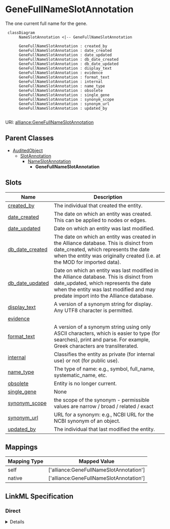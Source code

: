 # GeneFullNameSlotAnnotation

The one current full name for the gene.


```mermaid
 classDiagram
      NameSlotAnnotation <|-- GeneFullNameSlotAnnotation
      
      GeneFullNameSlotAnnotation : created_by
      GeneFullNameSlotAnnotation : date_created
      GeneFullNameSlotAnnotation : date_updated
      GeneFullNameSlotAnnotation : db_date_created
      GeneFullNameSlotAnnotation : db_date_updated
      GeneFullNameSlotAnnotation : display_text
      GeneFullNameSlotAnnotation : evidence
      GeneFullNameSlotAnnotation : format_text
      GeneFullNameSlotAnnotation : internal
      GeneFullNameSlotAnnotation : name_type
      GeneFullNameSlotAnnotation : obsolete
      GeneFullNameSlotAnnotation : single_gene
      GeneFullNameSlotAnnotation : synonym_scope
      GeneFullNameSlotAnnotation : synonym_url
      GeneFullNameSlotAnnotation : updated_by
      

```



URI: [alliance:GeneFullNameSlotAnnotation](http://alliancegenome.org/GeneFullNameSlotAnnotation)


## Parent Classes

* [AuditedObject](AuditedObject.md)
    * [SlotAnnotation](SlotAnnotation.md)
        * [NameSlotAnnotation](NameSlotAnnotation.md)
            * **GeneFullNameSlotAnnotation**




<!-- no inheritance hierarchy -->


## Slots

| Name | Description  |
| ---  | ---  |
| [created_by](created_by.md) | The individual that created the entity. |
| [date_created](date_created.md) | The date on which an entity was created. This can be applied to nodes or edges. |
| [date_updated](date_updated.md) | Date on which an entity was last modified. |
| [db_date_created](db_date_created.md) | The date on which an entity was created in the Alliance database.  This is disinct from date_created, which represents the date when the entity was originally created (i.e. at the MOD for imported data). |
| [db_date_updated](db_date_updated.md) | Date on which an entity was last modified in the Alliance database.  This is disinct from date_updated, which represents the date when the entity was last modified and may predate import into the Alliance database. |
| [display_text](display_text.md) | A version of a synonym string for display. Any UTF8 character is permitted. |
| [evidence](evidence.md) |  |
| [format_text](format_text.md) | A version of a synonym string using only ASCII characters, which is easier to type (for searches), print and parse. For example, Greek characters are transliterated. |
| [internal](internal.md) | Classifies the entity as private (for internal use) or not (for public use). |
| [name_type](name_type.md) | The type of name: e.g., symbol, full_name, systematic_name, etc. |
| [obsolete](obsolete.md) | Entity is no longer current. |
| [single_gene](single_gene.md) | None |
| [synonym_scope](synonym_scope.md) | the scope of the synonym - permissible values are narrow / broad / related / exact |
| [synonym_url](synonym_url.md) | URL for a synonym: e.g., NCBI URL for the NCBI synonym of an object. |
| [updated_by](updated_by.md) | The individual that last modified the entity. |


## Mappings

| Mapping Type | Mapped Value |
| ---  | ---  |
| self | ['alliance:GeneFullNameSlotAnnotation'] |
| native | ['alliance:GeneFullNameSlotAnnotation'] |




## LinkML Specification

<!-- TODO: investigate https://stackoverflow.com/questions/37606292/how-to-create-tabbed-code-blocks-in-mkdocs-or-sphinx -->

### Direct

<details>
```yaml
name: GeneFullNameSlotAnnotation
description: The one current full name for the gene.
from_schema: https://github.com/alliance-genome/agr_curation_schema/gene.yaml
is_a: NameSlotAnnotation
slots:
- single_gene
slot_usage:
  single_gene:
    name: single_gene
    domain_of:
    - GeneSymbolSlotAnnotation
    - GeneFullNameSlotAnnotation
    - GeneSystematicNameSlotAnnotation
    - GeneSynonymSlotAnnotation
    required: true
  name_type:
    name: name_type
    notes:
    - 'permissible_values: full_name (VocabularyTerm)'
    domain_of:
    - NameSlotAnnotation

```
</details>

### Induced

<details>
```yaml
name: GeneFullNameSlotAnnotation
description: The one current full name for the gene.
from_schema: https://github.com/alliance-genome/agr_curation_schema/gene.yaml
is_a: NameSlotAnnotation
slot_usage:
  single_gene:
    name: single_gene
    domain_of:
    - GeneSymbolSlotAnnotation
    - GeneFullNameSlotAnnotation
    - GeneSystematicNameSlotAnnotation
    - GeneSynonymSlotAnnotation
    required: true
  name_type:
    name: name_type
    notes:
    - 'permissible_values: full_name (VocabularyTerm)'
    domain_of:
    - NameSlotAnnotation
attributes:
  single_gene:
    name: single_gene
    from_schema: https://github.com/alliance-genome/agr_curation_schema/gene.yaml
    multivalued: false
    alias: single_gene
    owner: GeneFullNameSlotAnnotation
    domain_of:
    - GeneSymbolSlotAnnotation
    - GeneFullNameSlotAnnotation
    - GeneSystematicNameSlotAnnotation
    - GeneSynonymSlotAnnotation
    range: Gene
    required: true
  name_type:
    name: name_type
    description: 'The type of name: e.g., symbol, full_name, systematic_name, etc.'
    notes:
    - 'permissible_values: full_name (VocabularyTerm)'
    from_schema: https://github.com/alliance-genome/agr_curation_schema/core.yaml
    domain: NameSlotAnnotation
    multivalued: false
    alias: name_type
    owner: GeneFullNameSlotAnnotation
    domain_of:
    - NameSlotAnnotation
    range: VocabularyTerm
    required: true
  format_text:
    name: format_text
    description: A version of a synonym string using only ASCII characters, which
      is easier to type (for searches), print and parse. For example, Greek characters
      are transliterated.
    from_schema: https://github.com/alliance-genome/agr_curation_schema/core.yaml
    aliases:
    - synonym_text
    multivalued: false
    alias: format_text
    owner: GeneFullNameSlotAnnotation
    domain_of:
    - NameSlotAnnotation
    - NameSlotAnnotationDTO
    range: string
    required: true
  display_text:
    name: display_text
    description: A version of a synonym string for display. Any UTF8 character is
      permitted.
    from_schema: https://github.com/alliance-genome/agr_curation_schema/core.yaml
    aliases:
    - synonym_sgml
    multivalued: false
    alias: display_text
    owner: GeneFullNameSlotAnnotation
    domain_of:
    - NameSlotAnnotation
    - NameSlotAnnotationDTO
    range: string
    required: true
  synonym_url:
    name: synonym_url
    description: 'URL for a synonym: e.g., NCBI URL for the NCBI synonym of an object.'
    from_schema: https://github.com/alliance-genome/agr_curation_schema/core.yaml
    alias: synonym_url
    owner: GeneFullNameSlotAnnotation
    domain_of:
    - NameSlotAnnotation
    - NameSlotAnnotationDTO
    range: uri
  synonym_scope:
    name: synonym_scope
    description: the scope of the synonym - permissible values are narrow / broad
      / related / exact
    from_schema: https://github.com/alliance-genome/agr_curation_schema/core.yaml
    domain: NameSlotAnnotation
    alias: synonym_scope
    owner: GeneFullNameSlotAnnotation
    domain_of:
    - NameSlotAnnotation
    range: VocabularyTerm
  evidence:
    name: evidence
    description: ''
    from_schema: https://github.com/alliance-genome/agr_curation_schema/src/schema/reference
    multivalued: true
    alias: evidence
    owner: GeneFullNameSlotAnnotation
    domain_of:
    - AlleleGenerationMethodAssociation
    - Note
    - SlotAnnotation
    - Association
    range: InformationContentEntity
  created_by:
    name: created_by
    description: The individual that created the entity.
    from_schema: https://github.com/alliance-genome/agr_curation_schema/core.yaml
    domain: AuditedObject
    multivalued: false
    alias: created_by
    owner: GeneFullNameSlotAnnotation
    domain_of:
    - AuditedObject
    range: Person
  date_created:
    name: date_created
    description: The date on which an entity was created. This can be applied to nodes
      or edges.
    from_schema: https://github.com/alliance-genome/agr_curation_schema/core.yaml
    aliases:
    - creation_date
    exact_mappings:
    - dct:createdOn
    - WIKIDATA_PROPERTY:P577
    alias: date_created
    owner: GeneFullNameSlotAnnotation
    domain_of:
    - AuditedObject
    - AuditedObjectDTO
    range: datetime
  updated_by:
    name: updated_by
    description: The individual that last modified the entity.
    from_schema: https://github.com/alliance-genome/agr_curation_schema/core.yaml
    domain: AuditedObject
    multivalued: false
    alias: updated_by
    owner: GeneFullNameSlotAnnotation
    domain_of:
    - AuditedObject
    range: Person
  date_updated:
    name: date_updated
    description: Date on which an entity was last modified.
    from_schema: https://github.com/alliance-genome/agr_curation_schema/core.yaml
    aliases:
    - date_last_modified
    alias: date_updated
    owner: GeneFullNameSlotAnnotation
    domain_of:
    - AuditedObject
    - AuditedObjectDTO
    range: datetime
  db_date_created:
    name: db_date_created
    description: The date on which an entity was created in the Alliance database.  This
      is disinct from date_created, which represents the date when the entity was
      originally created (i.e. at the MOD for imported data).
    from_schema: https://github.com/alliance-genome/agr_curation_schema/core.yaml
    alias: db_date_created
    owner: GeneFullNameSlotAnnotation
    domain_of:
    - AuditedObject
    - AuditedObjectDTO
    range: datetime
  db_date_updated:
    name: db_date_updated
    description: Date on which an entity was last modified in the Alliance database.  This
      is disinct from date_updated, which represents the date when the entity was
      last modified and may predate import into the Alliance database.
    from_schema: https://github.com/alliance-genome/agr_curation_schema/core.yaml
    alias: db_date_updated
    owner: GeneFullNameSlotAnnotation
    domain_of:
    - AuditedObject
    - AuditedObjectDTO
    range: datetime
  internal:
    name: internal
    description: Classifies the entity as private (for internal use) or not (for public
      use).
    notes:
    - Default value is true.
    from_schema: https://github.com/alliance-genome/agr_curation_schema/core.yaml
    alias: internal
    owner: GeneFullNameSlotAnnotation
    domain_of:
    - AuditedObject
    - AuditedObjectDTO
    range: boolean
    required: true
  obsolete:
    name: obsolete
    description: Entity is no longer current.
    notes:
    - Obsolete entities are preserved in the database for posterity but should not
      be publicly displayed.
    from_schema: https://github.com/alliance-genome/agr_curation_schema/core.yaml
    alias: obsolete
    owner: GeneFullNameSlotAnnotation
    domain_of:
    - AuditedObject
    - AuditedObjectDTO
    range: boolean

```
</details>